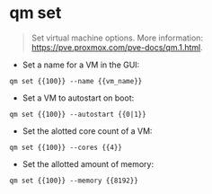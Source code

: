 # qm set

> Set virtual machine options.
> More information: <https://pve.proxmox.com/pve-docs/qm.1.html>.

- Set a name for a VM in the GUI:

`qm set {{100}} --name {{vm_name}}`

- Set a VM to autostart on boot:

`qm set {{100}} --autostart {{0|1}}`

- Set the alotted core count of a VM:

`qm set {{100}} --cores {{4}}`

- Set the allotted amount of memory:

`qm set {{100}} --memory {{8192}}`

